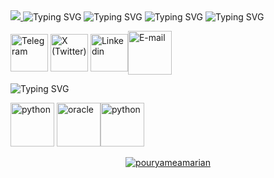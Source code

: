 <a href="https://visitcount.itsvg.in">
  <img src="https://visitcount.itsvg.in/api?id=pourya&label=pourya_DMZ&pretty=false" />
</a>
<img src="https://readme-typing-svg.demolab.com?font=Bodoni+Moda+SC&size=29&pause=1000&color=0692F7&width=435&lines=I'M+POURYA+MEAMARIAN" alt="Typing SVG" />

<img src="https://readme-typing-svg.demolab.com?font=Bungee+Tint&size=29&pause=1000&color=0692F7&width=435&lines=DB+-+AI+-+ML+%3D+%3E+DEVELOPER" alt="Typing SVG" />

<img src="https://readme-typing-svg.demolab.com?font=Anton&size=29&pause=1000&color=0692F7&width=435&lines=ASK+ME+ABOUT+%3A+ORACEL+-++SQL+-+PYTHON" alt="Typing SVG" />

<img src="https://readme-typing-svg.demolab.com?font=Anton&size=29&pause=1000&color=0692F7&width=435&lines=CONNECT+ME+%3A+" alt="Typing SVG" />
<p align="LEFT">
<a href="https://t.me/pourya_support" target="blank"><img align="center" src="https://img.icons8.com/?size=100&id=114954&format=png&color=000000" alt="Telegram"  height="60" width="60" /></a>
<a href="https://x.com/@pouryamean" target="blank"><img align="center" src="https://img.icons8.com/?size=100&id=bG29Ckcdp6YP&format=png&color=000000" alt="X (Twitter)" height="60" width="60"  /></a>
<a href="https://www.linkedin.com/in/pourya-meamarian-b00236240" target="blank"><img align="center" src="https://img.icons8.com/?size=100&id=44019&format=png&color=000000" alt="Linkedin" height="60" width="60" /></a><a href="pourya.meamarian@gmail.com" target="blank"><img align="center" src="https://img.icons8.com/?size=100&id=l8GURTKU12XE&format=png&color=000000" alt="E-mail" width="70" height="70"/></a>
</p>

<img src="https://readme-typing-svg.demolab.com?font=Anton&size=29&pause=1000&color=0692F7&width=435&lines=Languages+%26+TOOLS+%3A" alt="Typing SVG" />
<p align="LEFT">
<a href="https://www.w3schools.com/SQL/deFault.asp&ved=2ahUKEwjxypODu7uKAxVBR_4FHQd5FKYQFnoECA4QAQ&usg=AOvVaw1IbQFqdQ0R8ULIjs5cquap" target="blank" rel="noreferrer"><img src="https://img.icons8.com/?size=100&id=59952&format=png&color=000000" alt="python" width="70" height="70"/></a>
<a href="https://www.oracle.com/" target="blank" rel="noreferrer"><img src="https://img.icons8.com/?size=100&id=69475&format=png&color=000000" alt="oracle" width="70" height="70"/></a><a href="https://www.python.org" target="blank" rel="noreferrer"><img src="https://img.icons8.com/?size=100&id=uLDrtp8o8zTG&format=png&color=000000" alt="python" width="70" height="70"/></a></p>

<p align="CENTER"> <a href="https://github.com/ryo-ma/github-profile-trophy"><img src="https://github-profile-trophy.vercel.app/?username=pouryameamarian" alt="pouryameamarian" /></a> </p>
